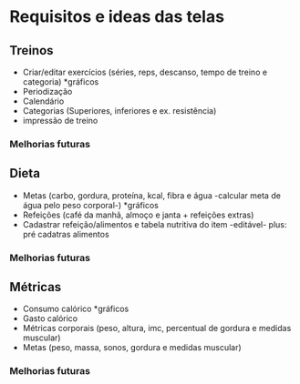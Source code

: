 # Requisitos e ideas das telas

## Treinos

- Criar/editar exercícios (séries, reps, descanso, tempo de treino e categoria) *gráficos
- Periodização
- Calendário
- Categorias (Superiores, inferiores e ex. resistência)
- impressão de treino
### Melhorias futuras

## Dieta

- Metas (carbo, gordura, proteína, kcal, fibra e água -calcular meta de água pelo peso corporal-) *gráficos
- Refeições (café da manhã, almoço e janta + refeições extras)
- Cadastrar refeição/alimentos e tabela nutritiva do item -editável- plus: pré cadatras alimentos
### Melhorias futuras

## Métricas

- Consumo calórico *gráficos
- Gasto calórico
- Métricas corporais (peso, altura, imc, percentual de gordura e medidas muscular)
- Metas (peso, massa, sonos, gordura e medidas muscular)
### Melhorias futuras
